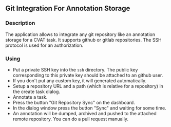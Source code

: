 ## Git Integration For Annotation Storage

### Description

The application allows to integrate any git repository like an annotation storage for a CVAT task.
It supports github or gitlab repositories.
The SSH protocol is used for an authorization.

### Using

  * Put a private SSH key into the ```ssh``` directory. The public key corresponding to this private key should be attached to an github user.
  * If you don't put any custom key, it will generated automatically.
  * Setup a repository URL and a path (which is relative for a repository) in the create task dialog.
  * Annotate a task.
  * Press the button "Git Repository Sync" on the dashboard.
  * In the dialog window press the button "Sync" and waiting for some time.
  * An annotation will be dumped, archived and pushed to the attached remote repository. You can do a pull request manually.
